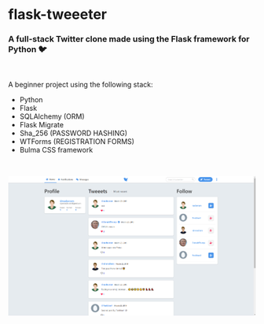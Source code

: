 # flask-tweeeter

### A full-stack Twitter clone made using the Flask framework for Python 🐦

<br/>

A beginner project using the following stack:
* Python
* Flask
* SQLAlchemy (ORM)
* Flask Migrate
* Sha_256 (PASSWORD HASHING)
* WTForms (REGISTRATION FORMS)
* Bulma CSS framework

<br/>

![image](screenshot.png)